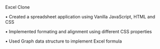 Excel Clone

• Created a spreadsheet application using Vanilla JavaScript, HTML and CSS 

• Implemented formating and alignment using different CSS properties

• Used Graph data structure to implement Excel formula

